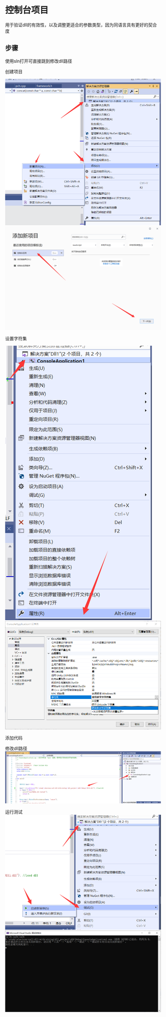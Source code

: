 # 控制台项目

用于验证dll的有效性，以及调整更适合的参数类型，因为同语言具有更好的契合度

## 步骤

使用sln打开可直接跳到修改dll路径

创建项目

![1](./create1.png)
![2](./create2.png)

设置字符集

![1](./charset1.png)
![2](./charset2.png)

添加代码

[](../../dll_project/ConsoleApplication1/ConsoleApplication1.cpp)

修改dll路径
![1](./code.png)

运行测试
![1](./test1.png)
![2](./test2.png)